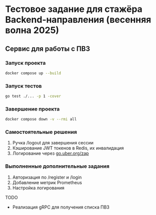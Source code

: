 # Тестовое задание для стажёра Backend-направления (весенняя волна 2025)

## Сервис для работы с ПВЗ

### Запуск проекта

```bash
docker compose up --build
```

### Запуск тестов

```bash
go test ./... -p 1 -cover
```

### Завершение проекта

```bash
docker compose down -v --rmi all
```

### Самостоятельные решения

1. Ручка /logout для завершения сессии
2. Кэширование JWT токенов в Redis, их инвалидация
3. Логирование через [go.uber.org/zap](https://github.com/uber-go/zap)

### Выполненные дополнительные задания

1. Авторизация по /register и /login
2. Добавление метрик Prometheus
3. Настройка логирования

TODO

- Реализация gRPC для получения списка ПВЗ
